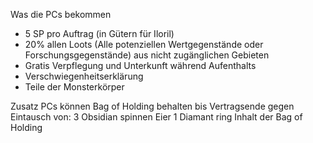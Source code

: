 Was die PCs bekommen
- 5 SP pro Auftrag (in Gütern für Iloril)
- 20% allen Loots (Alle potenziellen Wertgegenstände oder Forschungsgegenstände) aus nicht zugänglichen Gebieten
- Gratis Verpflegung und Unterkunft während Aufenthalts
- Verschwiegenheitserklärung
- Teile der Monsterkörper

Zusatz 
PCs können Bag of Holding behalten bis Vertragsende gegen Eintausch von:
3 Obsidian spinnen Eier
1 Diamant ring
Inhalt der Bag of Holding